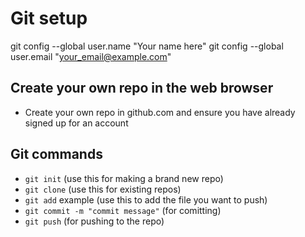 # Git setup
git config --global user.name "Your name here"
git config --global user.email "your_email@example.com"

## Create your own repo in the web browser
- Create your own repo in github.com and ensure you have already signed up for an account
## Git commands
- ```git init``` (use this for making a brand new repo)
- ```git clone``` (use this for existing repos)
- ```git add``` example (use this to add the file you want to push)
- ```git commit -m "commit message"``` (for comitting)
- ```git push``` (for pushing to the repo)
